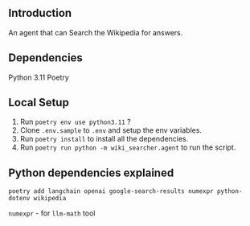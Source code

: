 ## Introduction
An agent that can Search the Wikipedia for answers.

## Dependencies
Python 3.11
Poetry

## Local Setup
1. Run `poetry env use python3.11` ?
2. Clone `.env.sample` to `.env` and setup the env variables.
3. Run `poetry install` to install all the dependencies.
4. Run `poetry run python -m wiki_searcher.agent` to run the script.

## Python dependencies explained

`poetry add langchain openai google-search-results numexpr python-dotenv wikipedia`

`numexpr` - for `llm-math` tool

